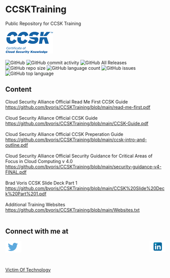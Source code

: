# CCSKTraining
Public Repository for CCSK Training<BR /><BR />
<IMG SRC="https://github.com/bvoris/CCSKTraining/blob/main/ccsk.png"><BR /><BR />
<img alt="GitHub" src="https://img.shields.io/github/license/bvoris/CCSKTraining">
<img alt="GitHub commit activity" src="https://img.shields.io/github/commit-activity/m/bvoris/CCSKTraining">
<img alt="GitHub All Releases" src="https://img.shields.io/github/downloads/bvoris/CCSKTraining/total">
<img alt="GitHub repo size" src="https://img.shields.io/github/repo-size/bvoris/CCSKTraining">
<img alt="GitHub language count" src="https://img.shields.io/github/languages/count/bvoris/CCSKTraining">
<img alt="GitHub issues" src="https://img.shields.io/github/issues/bvoris/CCSKTraining">
<img alt="GitHub top language" src="https://img.shields.io/github/languages/top/bvoris/CCSKTraining">
 
## Content
Cloud Security Alliance Official Read Me First CCSK Guide<BR />
https://github.com/bvoris/CCSKTraining/blob/main/read-me-first.pdf
<BR /><BR />
Cloud Security Alliance Official CCSK Guide<BR />
https://github.com/bvoris/CCSKTraining/blob/main/CCSK-Guide.pdf
<BR /><BR />
Cloud Security Alliance Official CCSK Preperation Guide<BR />
https://github.com/bvoris/CCSKTraining/blob/main/ccsk-intro-and-outline.pdf
<BR /><BR />
Cloud Security Alliance Official Security Guidance for Critical Areas of Focus in Cloud Computing v 4.0<BR />
https://github.com/bvoris/CCSKTraining/blob/main/security-guidance-v4-FINAL.pdf
<BR /><BR />
Brad Voris CCSK Slide Deck Part 1<BR />
https://github.com/bvoris/CCSKTraining/blob/main/CCSK%20Slide%20Deck%20Part%201.pdf
<BR /><BR />
Additional Training Websites<BR />
https://github.com/bvoris/CCSKTraining/blob/main/Websites.txt
<BR /><BR />

## Connect with me at

<a href="https://twitter.com/HMInfoSecViking?ref_src=twsrc%5Etfw"><IMG SRC="https://github.com/bvoris/bvoris/blob/master/twitter.jpg" WIDTH=10% HEIGHT=10% ALIGN=LEFT></a>

<a href="https://www.linkedin.com/in/brad-voris" target="_blank"><IMG SRC="https://github.com/bvoris/bvoris/blob/master/linkedin.png" WIDTH=10% HEIGHT=4% ALIGN=RIGHT></a>

<BR /><BR />
<BR /><BR />

<A HREF="https://www.victimoftechnology.com">Victim Of Technology<A />
<BR /><BR />
